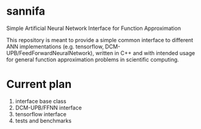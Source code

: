 # sannifa
Simple Artificial Neural Network Interface for Function Approximation

This repository is meant to provide a simple common interface to different ANN implementations (e.g. tensorflow, DCM-UPB/FeedForwardNeuralNetwork), written in C++ and with intended usage for general function approximation problems in scientific computing.

# Current plan
1) interface base class
2) DCM-UPB/FFNN interface
3) tensorflow interface
4) tests and benchmarks
